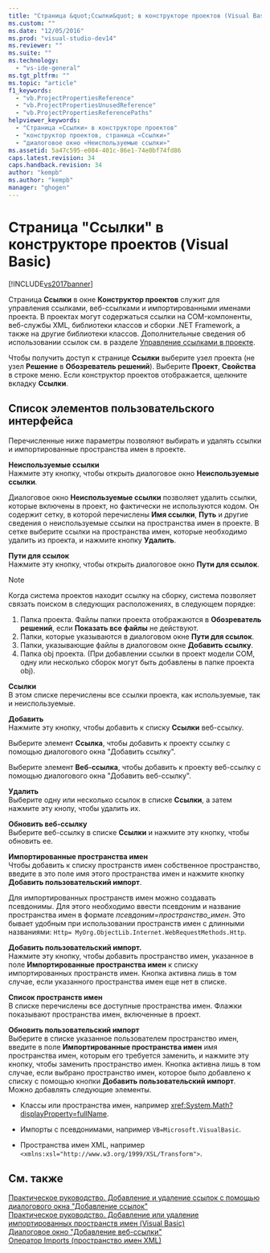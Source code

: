 ```yaml
---
title: "Страница &quot;Ссылки&quot; в конструкторе проектов (Visual Basic) | Microsoft Docs"
ms.custom: ""
ms.date: "12/05/2016"
ms.prod: "visual-studio-dev14"
ms.reviewer: ""
ms.suite: ""
ms.technology: 
  - "vs-ide-general"
ms.tgt_pltfrm: ""
ms.topic: "article"
f1_keywords: 
  - "vb.ProjectPropertiesReference"
  - "vb.ProjectPropertiesUnusedReference"
  - "vb.ProjectPropertiesReferencePaths"
helpviewer_keywords: 
  - "Страница «Ссылки» в конструкторе проектов"
  - "конструктор проектов, страница «Ссылки»"
  - "диалоговое окно «Неиспользуемые ссылки»"
ms.assetid: 5a47c595-e084-401c-86e1-74e0bf74fd86
caps.latest.revision: 34
caps.handback.revision: 34
author: "kempb"
ms.author: "kempb"
manager: "ghogen"
---
```

# Страница &quot;Ссылки&quot; в конструкторе проектов (Visual Basic)
[!INCLUDE[vs2017banner](../../code-quality/includes/vs2017banner.md)]

Страница **Ссылки** в окне **Конструктор проектов** служит для управления ссылками, веб\-ссылками и импортированными именами проекта.  В проектах могут содержаться ссылки на COM\-компоненты, веб\-службы XML, библиотеки классов и сборки .NET Framework, а также на другие библиотеки классов.  Дополнительные сведения об использовании ссылок см. в разделе [Управление ссылками в проекте](../../ide/managing-references-in-a-project.md).  
  
 Чтобы получить доступ к странице **Ссылки** выберите узел проекта \(не узел **Решение** в **Обозреватель решений**\).  Выберите **Проект**, **Свойства** в строке меню.  Если конструктор проектов отображается, щелкните вкладку **Ссылки**.  
  
## Список элементов пользовательского интерфейса  
 Перечисленные ниже параметры позволяют выбирать и удалять ссылки и импортированные пространства имен в проекте.  
  
 **Неиспользуемые ссылки**  
 Нажмите эту кнопку, чтобы открыть диалоговое окно **Неиспользуемые ссылки**.  
  
 Диалоговое окно **Неиспользуемые ссылки** позволяет удалить ссылки, которые включены в проект, но фактически не используются кодом.  Он содержит сетку, в которой перечислены **Имя ссылки**, **Путь** и другие сведения о неиспользуемые ссылки на пространства имен в проекте.  В сетке выберите ссылки на пространства имен, которые необходимо удалить из проекта, и нажмите кнопку **Удалить**.  
  
 **Пути для ссылок**  
 Нажмите эту кнопку, чтобы открыть диалоговое окно **Пути для ссылок**.  
  
> [!NOTE]
>  Когда система проектов находит ссылку на сборку, система позволяет связать поиском в следующих расположениях, в следующем порядке:  
>   
>  1.  Папка проекта.  Файлы папки проекта отображаются в **Обозреватель решений**, если **Показать все файлы** не действуют.  
> 2.  Папки, которые указываются в диалоговом окне **Пути для ссылок**.  
> 3.  Папки, указывающие файлы в диалоговом окне **Добавить ссылку**.  
> 4.  Папка obj проекта.  \(При добавлении ссылки в проект модели COM, одну или несколько сборок могут быть добавлены в папке проекта obj\).  
  
 **Ссылки**  
 В этом списке перечислены все ссылки проекта, как используемые, так и неиспользуемые.  
  
 **Добавить**  
 Нажмите эту кнопку, чтобы добавить к списку **Ссылки** веб\-ссылку.  
  
 Выберите элемент **Ссылка**, чтобы добавить к проекту ссылку с помощью диалогового окна "Добавить ссылку".  
  
 Выберите элемент **Веб\-ссылка**, чтобы добавить к проекту веб\-ссылку с помощью диалогового окна "Добавить веб\-ссылку".  
  
 **Удалить**  
 Выберите одну или несколько ссылок в списке **Ссылки**, а затем нажмите эту кнопу, чтобы удалить их.  
  
 **Обновить веб\-ссылку**  
 Выберите веб\-ссылку в списке **Ссылки** и нажмите эту кнопку, чтобы обновить ее.  
  
 **Импортированные пространства имен**  
 Чтобы добавить к списку пространств имен собственное пространство, введите в это поле имя этого пространства имен и нажмите кнопку **Добавить пользовательский импорт**.  
  
 Для импортированных пространств имен можно создавать псевдонимы.  Для этого необходимо ввести псевдоним и название пространства имен в формате *псевдоним*\=*пространство\_имен*.  Это бывает удобным при использовании пространств имен с длинными названиями: `Http= MyOrg.ObjectLib.Internet.WebRequestMethods.Http`.  
  
 **Добавить пользовательский импорт.**  
 Нажмите эту кнопку, чтобы добавить пространство имен, указанное в поле **Импортированные пространства имен** к списку импортированных пространств имен.  Кнопка активна лишь в том случае, если указанного пространства имен еще нет в списке.  
  
 **Список пространств имен**  
 В списке перечислены все доступные пространства имен.  Флажки показывают пространства имен, включенные в проект.  
  
 **Обновить пользовательский импорт**  
 Выберите в списке указанное пользователем пространство имен, введите в поле **Импортированные пространства имен** имя пространства имен, которым его требуется заменить, и нажмите эту кнопку, чтобы заменить пространство имен.  Кнопка активна лишь в том случае, если выбрано пространство имен, которое было добавлено к списку с помощью кнопки **Добавить пользовательский импорт**.  Можно добавлять следующие элементы.  
  
-   Классы или пространства имен, например <xref:System.Math?displayProperty=fullName>.  
  
-   Импорты с псевдонимами, например `VB=Microsoft.VisualBasic`.  
  
-   Пространства имен XML, например `<xmlns:xsl="http://www.w3.org/1999/XSL/Transform">`.  
  
## См. также  
 [Практическое руководство. Добавление и удаление ссылок с помощью диалогового окна "Добавление ссылок"](http://msdn.microsoft.com/ru-ru/3bd75d61-f00c-47c0-86a2-dd1f20e231c9)   
 [Практическое руководство. Добавление или удаление импортированных пространств имен \(Visual Basic\)](../../ide/how-to-add-or-remove-imported-namespaces-visual-basic.md)   
 [Диалоговое окно "Добавление веб\-ссылки"](http://msdn.microsoft.com/ru-ru/bdf05776-c591-40af-bfd7-e1e2aa1e87b5)   
 [Оператор Imports \(пространство имен XML\)](/dotnet/visual-basic/language-reference/statements/imports-statement-xml-namespace)